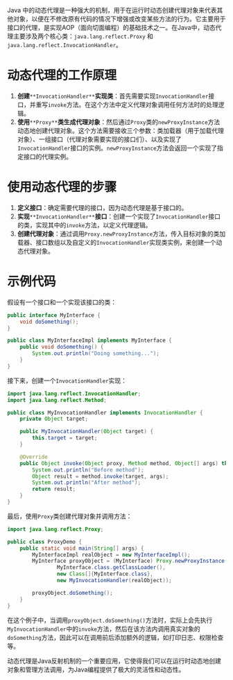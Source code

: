 Java 中的动态代理是一种强大的机制，用于在运行时动态创建代理对象来代表其他对象，以便在不修改原有代码的情况下增强或改变某些方法的行为。它主要用于接口的代理，是实现AOP（面向切面编程）的基础技术之一。在Java中，动态代理主要涉及两个核心类：`java.lang.reflect.Proxy` 和 `java.lang.reflect.InvocationHandler`。

# 动态代理的工作原理

1. **创建**`**InvocationHandler**`**实现类**：首先需要实现`InvocationHandler`接口，并重写`invoke`方法。在这个方法中定义代理对象调用任何方法时的处理逻辑。
2. **使用**`**Proxy**`**类生成代理对象**：然后通过`Proxy`类的`newProxyInstance`方法动态地创建代理对象。这个方法需要接收三个参数：类加载器（用于加载代理对象）、一组接口（代理对象需要实现的接口们）、以及实现了`InvocationHandler`接口的实例。`newProxyInstance`方法会返回一个实现了指定接口的代理实例。

# 使用动态代理的步骤

1. **定义接口**：确定需要代理的接口，因为动态代理是基于接口的。
2. **实现**`**InvocationHandler**`**接口**：创建一个实现了`InvocationHandler`接口的类，实现其中的`invoke`方法，以定义代理逻辑。
3. **创建代理对象**：通过调用`Proxy.newProxyInstance`方法，传入目标对象的类加载器、接口数组以及自定义的`InvocationHandler`实现类实例，来创建一个动态代理对象。

# 示例代码

假设有一个接口和一个实现该接口的类：

```Java
public interface MyInterface {
    void doSomething();
}

public class MyInterfaceImpl implements MyInterface {
    public void doSomething() {
        System.out.println("Doing something...");
    }
}
```

接下来，创建一个`InvocationHandler`实现：

```Java
import java.lang.reflect.InvocationHandler;
import java.lang.reflect.Method;

public class MyInvocationHandler implements InvocationHandler {
    private Object target;

    public MyInvocationHandler(Object target) {
        this.target = target;
    }

    @Override
    public Object invoke(Object proxy, Method method, Object[] args) throws Throwable {
        System.out.println("Before method");
        Object result = method.invoke(target, args);
        System.out.println("After method");
        return result;
    }
}
```

最后，使用`Proxy`类创建代理对象并调用方法：

```Java
import java.lang.reflect.Proxy;

public class ProxyDemo {
    public static void main(String[] args) {
        MyInterfaceImpl realObject = new MyInterfaceImpl();
        MyInterface proxyObject = (MyInterface) Proxy.newProxyInstance(
                MyInterface.class.getClassLoader(),
                new Class[]{MyInterface.class},
                new MyInvocationHandler(realObject));

        proxyObject.doSomething();
    }
}
```

在这个例子中，当调用`proxyObject.doSomething()`方法时，实际上会先执行`MyInvocationHandler`中的`invoke`方法，然后在该方法内调用真实对象的`doSomething`方法，因此可以在调用前后添加额外的逻辑，如打印日志、权限检查等。

动态代理是Java反射机制的一个重要应用，它使得我们可以在运行时动态地创建对象和管理方法调用，为Java编程提供了极大的灵活性和动态性。